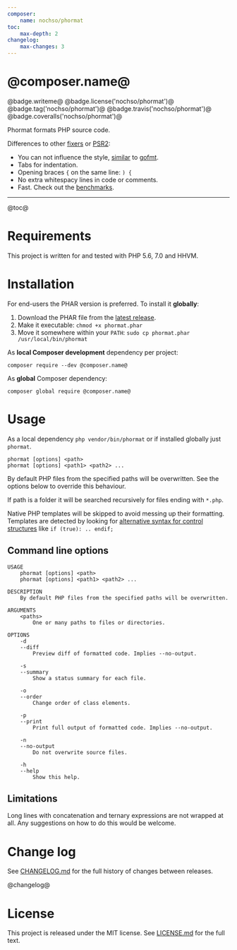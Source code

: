 ```yaml
---
composer:
    name: nochso/phormat
toc:
    max-depth: 2
changelog:
    max-changes: 3
---
```

# @composer.name@

@badge.writeme@
@badge.license('nochso/phormat')@
@badge.tag('nochso/phormat')@
@badge.travis('nochso/phormat')@
@badge.coveralls('nochso/phormat')@

Phormat formats PHP source code.

Differences to other [fixers](https://github.com/FriendsOfPHP/PHP-CS-Fixer) or
[PSR2](http://www.php-fig.org/psr/psr-2/):

- You can not influence the style, [similar](https://blog.golang.org/go-fmt-your-code)
  to [gofmt](https://golang.org/cmd/gofmt/).
- Tabs for indentation.
- Opening braces `{` on the same line: `) {`
- No extra whitespacy lines in code or comments.
- Fast. Check out the [benchmarks](http://nochso.github.io/phormat/benchmark/).

* * *

@toc@

# Requirements
This project is written for and tested with PHP 5.6, 7.0 and HHVM.

# Installation
For end-users the PHAR version is preferred. To install it **globally**:

1. Download the PHAR file from the
   [latest release](https://github.com/@composer.name@/releases).
2. Make it executable: `chmod +x phormat.phar`
3. Move it somewhere within your `PATH`: `sudo cp phormat.phar /usr/local/bin/phormat`

As **local Composer development** dependency per project:
```
composer require --dev @composer.name@
```

As **global** Composer dependency:
```
composer global require @composer.name@
```

# Usage

As a local dependency `php vendor/bin/phormat` or if installed globally just `phormat`.

    phormat [options] <path>
    phormat [options] <path1> <path2> ...

By default PHP files from the specified paths will be overwritten. See the
options below to override this behaviour.

If path is a folder it will be searched recursively for files ending with
`*.php`.

Native PHP templates will be skipped to avoid messing up their formatting.
Templates are detected by looking for [alternative syntax for control structures](http://php.net/manual/en/control-structures.alternative-syntax.php)
like `if (true): .. endif;`

## Command line options
```
USAGE
    phormat [options] <path>
    phormat [options] <path1> <path2> ...

DESCRIPTION
    By default PHP files from the specified paths will be overwritten.

ARGUMENTS
    <paths>
        One or many paths to files or directories.

OPTIONS
    -d
    --diff
        Preview diff of formatted code. Implies --no-output.

    -s
    --summary
        Show a status summary for each file.

    -o
    --order
        Change order of class elements.

    -p
    --print
        Print full output of formatted code. Implies --no-output.

    -n
    --no-output
        Do not overwrite source files.

    -h
    --help
        Show this help.
```

## Limitations
Long lines with concatenation and ternary expressions are not wrapped at all.
Any suggestions on how to do this would be welcome.

# Change log
See [CHANGELOG.md](CHANGELOG.md) for the full history of changes between
releases.

@changelog@

# License
This project is released under the MIT license. See [LICENSE.md](LICENSE.md)
for the full text.
